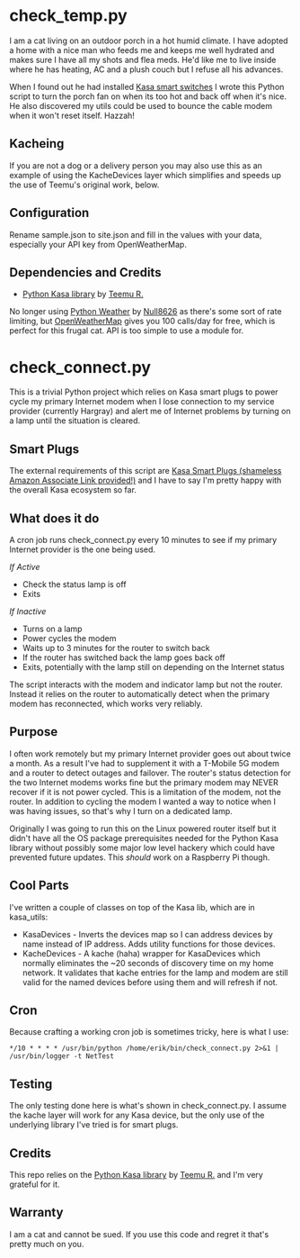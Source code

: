 # check_temp.py
I am a cat living on an outdoor porch in a hot humid climate.  I have adopted a home with a nice man who feeds me and keeps me well hydrated and makes sure I have all my shots and flea meds.  He'd like me to live inside where he has heating, AC and a plush couch but I refuse all his advances.

When I found out he had installed [Kasa smart switches](https://amzn.to/4azRAqf) I wrote this Python script to turn the porch fan on when its too hot and back off when it's nice.  He also discovered my utils could be used to bounce the cable modem when it won't reset itself.  Hazzah! 

## Kacheing
If you are not a dog or a delivery person you may also use this as an example of using the KacheDevices layer which simplifies and speeds up the use of Teemu's original work, below. 

## Configuration
Rename sample.json to site.json and fill in the values with your data, especially your API key from OpenWeatherMap.

## Dependencies and Credits
*  [Python Kasa library](https://github.com/python-kasa/python-kasa) by [Teemu R.](https://github.com/rytilahti)

No longer using [Python Weather](https://github.com/null8626/python-weather) by [Null8626](https://github.com/null8626) as there's some sort of rate limiting, but [OpenWeatherMap](https://openweathermap.org) gives you 100 calls/day for free, which is perfect for this frugal cat. API is too simple to use a module for.


# check_connect.py
This is a trivial Python project which relies on Kasa smart plugs to power cycle my primary Internet modem when I lose connection to my service provider (currently Hargray) and alert me of Internet problems by turning on a lamp until the situation is cleared. 

## Smart Plugs
The external requirements of this script are [Kasa Smart Plugs (shameless Amazon Associate Link provided!)](https://amzn.to/3QRZwwb) and I have to say I'm pretty happy with the overall Kasa ecosystem so far. 

## What does it do
A cron job runs check_connect.py every 10 minutes to see if my primary Internet provider is the one being used.  

*If Active*
* Check the status lamp is off
* Exits

*If Inactive*
* Turns on a lamp 
* Power cycles the modem
* Waits up to 3 minutes for the router to switch back
* If the router has switched back the lamp goes back off
* Exits, potentially with the lamp still on depending on the Internet status

The script interacts with the modem and indicator lamp but not the router.  Instead it relies on the router to automatically detect when the primary modem has reconnected, which works very reliably. 

## Purpose
I often work remotely but my primary Internet provider goes out about twice a month.  As a result I've had to supplement it with a T-Mobile 5G modem and a router to detect outages and failover. The router's status detection for the two Internet modems works fine but the primary modem may NEVER recover if it is not power cycled.  This is a limitation of the modem, not the router.  In addition to cycling the modem I wanted a way to notice when I was having issues, so that's why I turn on a dedicated lamp. 

Originally I was going to run this on the Linux powered router itself but it didn't have all the OS package prerequisites needed for the Python Kasa library without possibly some major low level hackery which could have prevented future updates.  This _should_ work on a Raspberry Pi though. 

## Cool Parts
I've written a couple of classes on top of the Kasa lib, which are in kasa_utils: 
* KasaDevices - Inverts the devices map so I can address devices by name instead of IP address.  Adds utility functions for those devices.
* KacheDevices - A kache (haha) wrapper for KasaDevices which normally eliminates the ~20 seconds of discovery time on my home network.  It validates that kache entries for the lamp and modem are still valid for the named devices before using them and will refresh if not. 

## Cron 
Because crafting a working cron job is sometimes tricky, here is what I use: 
```
*/10 * * * * /usr/bin/python /home/erik/bin/check_connect.py 2>&1 | /usr/bin/logger -t NetTest
```
## Testing
The only testing done here is what's shown in check_connect.py.  I assume the kache layer will work for any Kasa device, but the only use of the underlying library I've tried is for smart plugs. 

## Credits
This repo relies on the [Python Kasa library](https://github.com/python-kasa/python-kasa) by [Teemu R.](https://github.com/rytilahti) and I'm very grateful for it. 

## Warranty
I am a cat and cannot be sued. If you use this code and regret it that's pretty much on you. 
